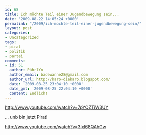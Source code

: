 ```yaml
---
id: 68
title: Ich möchte Teil einer Jugendbewegung sein...
date: '2009-08-22 14:05:24 +0000'
permalink: "/2009/ich-mochte-teil-einer-jugendbewegung-sein/"
layout: post
categories:
- Uncategorized
tags:
- pirat
- politik
- partei
comments:
- id: 51
  author: PährlYn
  author_email: badewanne28@gmail.com
  author_url: http://karo-diekaro.blogspot.com/
  date: '2009-08-25 23:04:10 +0000'
  date_gmt: '2009-08-25 22:04:10 +0000'
  content: Endlich!
---
```

<http://www.youtube.com/watch?v=7pYOZTiW3UY>

... unb bin jetzt Pirat!

<http://www.youtube.com/watch?v=3Ixl68QAhGw>
